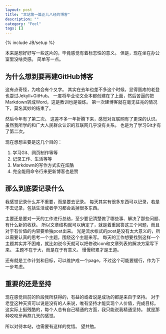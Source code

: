 ```yaml
---
layout: post
title: "本站第一篇正儿八经的博客"
description: ""
category: "Feel"
tags: []
---
```

{% include JB/setup %}

本来是想好好写一些这片的，毕竟感觉有着标志性的意义。
但是，现在坐在办公室里没啥灵感。
简单写一点。

## 为什么想到要再建GitHub博客

这有点奇怪，为啥会有个又字。
其实在去年也差不多这个时候，显得蛋疼的老登也耍过Jekyll+GitHub。
一度将毕业论文全本都创建在了上面，然后苦逼的把Markdown转成Word，这是教训也是锻炼。
第一次建博客就在毫无征兆的情况下，莫名其妙的结束了。

然后今年有了第二次。
这差不多一年折腾下来，感觉对互联网有了更深的认识。
虽然我所学的和广大人民群众认识的互联网几乎没有关系。
也是为了学习Git才有了第二次。

现在想想主要是这几个目的：
1. 学习Git、网页制作等等
2. 记录工作、生活等等
3. Markdown的写作方式实在炫酷
4. 完全能用命令行来更新博客也是赞

## 那么到底要记录什么

我感觉记录什么并不重要，而是要去记录。
每天其实有很多东西可以记录，若是不去记录，包括生活或者学习都会丢掉很多东西。

主要还是要对一天的工作进行总结，至少要记清楚做了哪些事、解决了那些问题、有什么新的收获。
所以文章结构就可以确定了，就是着重回答这三个问题，而且对于有价值的内容要单独post出来。
光是流水帐式的post是没有太大意义的，所以需要认真的思考一个主题，围绕这个主题来写。
每天的工作想要找到这样一个主题其实并不困难，就比如说今天就可以把修改icon和文章列表的解决方案写下来。
主题不在于大，而是在于有意义。
慢慢积累才是王道。

还有就是工作计划和目标，可以维护成一个page，不过这个可能要缓行，作为下一步考虑。

## 重要的还是坚持

现在感觉目前的阶段我所获得的，有益的或者说是成功的都是来自于坚持。
对于老登这种天资可以说是没有的人来说，唯有坚持才能实现个人价值，完成目标。
这实际上挺残酷的，每个人总有自己精通的方面，我只能说我精通坚持。
就是那种咬咬牙再熬几天的感觉。

所以对待本站，也需要有这样的觉悟。
望共勉。